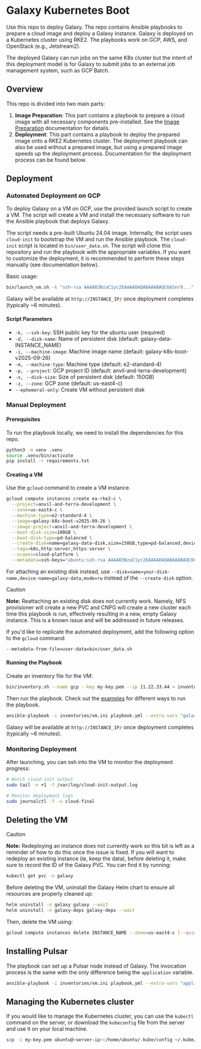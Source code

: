 # Galaxy Kubernetes Boot

Use this repo to deploy Galaxy. The repo contains Ansible playbooks to prepare a
cloud image and deploy a Galaxy instance. Galaxy is deployed on a Kubernetes
cluster using RKE2. The playbooks work on GCP, AWS, and OpenStack (e.g.,
Jetstream2).

The deployed Galaxy can run jobs on the same K8s cluster but the intent of this
deployment model is for Galaxy to submit jobs to an external job management
system, such as GCP Batch.

## Overview

This repo is divided into two main parts:

1. **Image Preparation**: This part contains a playbook to prepare a cloud image
   with all necessary components pre-installed. See the [Image
   Preparation](roles/image_preparation/README.md) documentation for details.
2. **Deployment**: This part contains a playbook to deploy the prepared image
   onto a RKE2 Kubernetes cluster. The deployment playbook can also be used without a
   prepared image, but using a prepared image speeds up the deployment process.
   Documentation for the deployment process can be found below.

## Deployment

### Automated Deployment on GCP

To deploy Galaxy on a VM on GCP, use the provided launch script to create a VM.
The script will create a VM and install the necessary software to run the
Ansible playbook that deploys Galaxy.

The script needs a pre-built Ubuntu 24.04 image. Internally, the script uses
`cloud-init` to bootstrap the VM and run the Ansible playbook. The `cloud-init`
script is located in `bin/user_data.sh`. The script will clone this repository
and run the playbook with the appropriate variables. If you want to customize
the deployment, it is recommended to perform these steps manually (see
documentation below).

Basic usage:

```bash
bin/launch_vm.sh -k "ssh-rsa AAAAB3NzaC1yc2EAAAADAQABAAABAQC66Snr9..." INSTANCE_NAME
```

Galaxy will be available at `http://INSTANCE_IP/` once deployment completes
(typically ~6 minutes).

#### Script Parameters

- `-k, --ssh-key`: SSH public key for the ubuntu user (required)
- `-d, --disk-name`: Name of persistent disk (default: galaxy-data-INSTANCE_NAME)
- `-i, --machine-image`: Machine image name (default: galaxy-k8s-boot-v2025-09-26)
- `-m, --machine-type`: Machine type (default: e2-standard-4)
- `-p, --project`: GCP project ID (default: anvil-and-terra-development)
- `-s, --disk-size`: Size of persistent disk (default: 150GB)
- `-z, --zone`: GCP zone (default: us-east4-c)
- `--ephemeral-only`: Create VM without persistent disk

### Manual Deployment

#### Prerequisites

To run the playbook locally, we need to install the dependencies for this repo.

```bash
python3 -m venv .venv
source .venv/bin/activate
pip install -r requirements.txt
```

#### Creating a VM

Use the `gcloud` command to create a VM instance.

```bash
gcloud compute instances create ea-rke2-c \
  --project=anvil-and-terra-development \
  --zone=us-east4-c \
  --machine-type=e2-standard-4 \
  --image=galaxy-k8s-boot-v2025-09-26 \
  --image-project=anvil-and-terra-development \
  --boot-disk-size=100GB \
  --boot-disk-type=pd-balanced \
  --create-disk=name=galaxy-data-disk,size=150GB,type=pd-balanced,device-name=galaxy-data,auto-delete=no \
  --tags=k8s,http-server,https-server \
  --scopes=cloud-platform \
  --metadata=ssh-keys="ubuntu:ssh-rsa AAAAB3NzaC1yc2EAAAADAQABAAABAQC66Snr9/0wpnzOkseCDm5xwq8zOI3EyEh0eec0MkED32ZBCFBcS1bnuwh8ZJtjgK0lDEfMAyR9ZwBlGM+BZW1j9h62gw6OyddTNjcKpFEdC9iA6VLpaVMjiEv9HgRw3CglxefYnEefG6j7RW4J9SU1RxEHwhUUPrhNv4whQe16kKaG6P6PNKH8tj8UCoHm3WdcJRXfRQEHkjoNpSAoYCcH3/534GnZrT892oyW2cfiz/0vXOeNkxp5uGZ0iss9XClxlM+eUYA/Klv/HV8YxP7lw8xWSGbTWqL7YkWa8qoQQPiV92qmJPriIC4dj+TuDsoMjbblcgMZN1En+1NEVMbV ea_key_pair"
```

For attaching an existing disk instead, use
`--disk=name=your-disk-name,device-name=galaxy-data,mode=rw` instead of the
`--create-disk` option.

> [!CAUTION]
> **Note:** Reattaching an existing disk does not currently work. Namely, NFS
> provisioner will create a new PVC and CNPG will create a new cluster each time
> this playbook is run, effectively resulting in a new, empty Galaxy instance.
> This is a known issue and will be addressed in future releases.

If you'd like to replicate the automated deployment, add the following option to
the `gcloud` command:

```bash
--metadata-from-file=user-data=bin/user_data.sh
```

#### Running the Playbook

Create an inventory file for the VM:

```bash
bin/inventory.sh --name gcp --key my-key.pem --ip 11.22.33.44 > inventories/vm.ini
```

Then run the playbook. Check out the [examples](command_examples.md) for different
ways to run the playbook.

```bash
ansible-playbook -i inventories/vm.ini playbook.yml --extra-vars "galaxy_user=admin@email.com"
```

Galaxy will be available at `http://INSTANCE_IP/` once deployment completes
(typically ~6 minutes).

### Monitoring Deployment

After launching, you can ssh into the VM to monitor the deployment progress:

```bash
# Watch cloud-init output
sudo tail -n +1 -f /var/log/cloud-init-output.log

# Monitor deployment logs
sudo journalctl -f -u cloud-final
```

## Deleting the VM

> [!CAUTION]
> **Note:** Redeploying an instance does not currently work so this
> bit is left as a reminder of how to do this once the issue is fixed. If you
> will want to redeploy an existing instance (ie, keep the data), before
> deleting it, make sure to record the ID of the Galaxy PVC. You can find it by
> running:
> ```bash
> kubectl get pvc -n galaxy
> ```

Before deleting the VM, uninstall the Galaxy Helm chart to ensure all resources
are properly cleaned up:

```bash
helm uninstall -n galaxy galaxy --wait
helm uninstall -n galaxy-deps galaxy-deps --wait
```
Then, delete the VM using:

```bash
gcloud compute instances delete INSTANCE_NAME --zone=us-east4-c [--quiet]
```

## Installing Pulsar

The playbook can set up a Pulsar node instead of Galaxy. The invocation process is the same with the only difference being the `application` variable.

```bash
ansible-playbook -i inventories/vm.ini playbook.yml --extra-vars "application=pulsar" --extra-vars "pulsar_api_key=changeme"
```

## Managing the Kubernetes cluster

If you would like to manage the Kubernetes cluster, you can use the `kubectl` command on the server, or download the `kubeconfig` file from the server and use it on your local machine.

```bash
scp -i my-key.pem ubuntu@<server-ip>:/home/ubuntu/.kube/config ~/.kube/config
```
